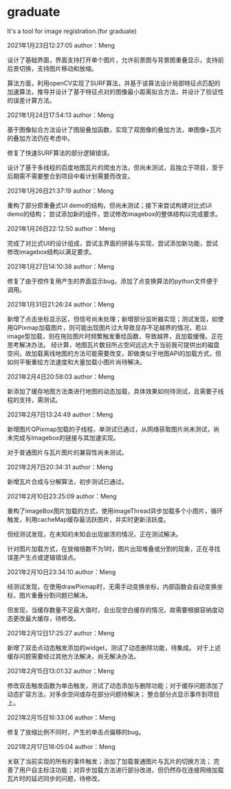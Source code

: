 # graduate
It's a tool for image registration.(for graduate)


2021年1月23日12:27:05 author：Meng 

设计了基础界面，界面支持打开单个图片，允许前景图与背景图重叠显示，支持前后景切换，支持图片移动和放缩。

算法方面，利用openCV实现了SURF算法，并基于该算法设计局部特征点匹配的加速算法，推导并设计了基于特征点对的图像最小距离拟合方法，并设计了验证性的误差计算方法。


2021年1月24日17:54:13 author：Meng

基于图像拟合方法设计了图层叠加函数，实现了双图像的叠加方法，单图像+瓦片的叠加方法仍在考虑中。

修复了快速SURF算法的部分逻辑错误。

设计了基于多线程的百度地图瓦片的爬虫方法，但尚未测试，且独立于项目，至于后期需不需要整合到项目中看计划需要而改变。

2021年1月26日21:37:19 author：Meng

重构了部分原重叠式UI demo的结构，但尚未测试；接下来尝试构建对比式UI demo的结构；
尝试添加新的组件，尝试修改imagebox的整体结构以完成要求。

2021年1月26日22:12:50 author：Meng

完成了对比式UI的设计组成，尝试主界面的拼装与实现，尝试添加新功能，尝试修改imagebox结构以满足要求。

2021年1月27日14:10:38 author：Meng

修复了由于控件复用产生的界面显示bug，添加了点变换算法的python文件便于调用。


2021年1月31日21:26:24 author：Meng

新增了点击坐标显示区，但信号尚未处理；新增部分监听器实现；测试发现，如使用QPixmap加载图片，则可能出现图片过大导致显存不足越界的情况，若以image型加载，则在拖拉图片时频繁触发重绘函数，导致越界，且加载缓慢。正在思考解决办法。
经计算，地图瓦片数目所占空间远远大于当前我可提供出的磁盘空间，故加载离线地图的方法可能需要改变，即做类似于地图API的加载方式，但如何平衡重绘方法速度和大量加载小图片尚待解决。


2021年2月4日20:58:03 author：Meng

新添加了缓存地图方法类进行地图的动态加载，具体效果如何待测试，且需要子线程的支持，需测试。

2021年2月7日13:24:49 author：Meng

新增图片QPixmap加载的子线程，单测试已通过，从网络获取图片尚未测试，尚未完成与Imagebox的链接与其加速实现。

对于普通图片与瓦片图片的兼容性尚未测试。

2021年2月7日20:34:31 author：Meng

新增瓦片合成与分解算法，初步测试已通过。

2021年2月10日23:25:09 author：Meng

重构了imageBox图片加载的方式，使用imageThread异步加载多个小图片，循环触发，利用cacheMap缓存最活跃图片，并实时更新活跃度。

但经测试发现，在未知的未知会出现崩溃的情况，正在测试解决。

针对图片加载方式，在放缩倍数不为1时，图片出现堆叠或分割的现象，正在寻找误差产生点或逻辑错误点。

2021年2月10日23:34:10 author：Meng

经测试发现，在使用drawPixmap时，无需手动变换坐标，内部函数会自动变换坐标，图片重叠分割问题已解决。

但发现，当缓存数量不足最大值时，会出现空白缓存的情况，故需要根据容纳度动态更改最大缓存，待修改。

2021年2月12日17:25:27 author：Meng

新增了双击点动态触发添加的widget，测试了动态删除功能，待集成。
对于上述缓存问题需要经过其他方法解决，尚无解决办法。

2021年2月15日13:01:32 author：Meng

修改双击触发函数为单击触发，测试了动态添加与删除功能；对于缓存问题添加了动态扩容方法，对多余空间或存在部分问题待解决；
整合部分点显示事件到项目上。

2021年2月15日16:33:06 author：Meng

修复了放缩比例不同时，产生的单击点偏移的bug。

2021年2月17日16:05:04 author：Meng

关联了当前实现的所有的事件触发；添加了加载普通图片与瓦片的切换方法；
完善了用户自主标注功能；对异步加载方法进行部分改进，但仍然存在连接网络加载瓦片时的延迟同步的问题，待修改。